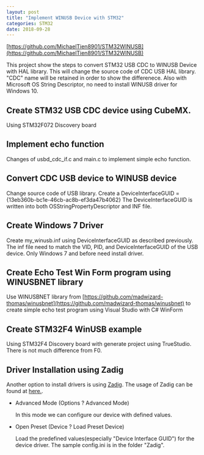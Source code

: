 ```yaml
---
layout: post
title: "Implement WINUSB Device with STM32"
categories: STM32
date: 2018-09-28
---
```

[https://github.com/MichaelTien8901/STM32WINUSB](https://github.com/MichaelTien8901/STM32WINUSB)

This project show the steps to convert STM32 USB CDC to WINUSB Device with HAL library.  This will change the source code of CDC USB HAL library.  "CDC" name will be retained in order to show the differenece.  Also with Microsoft OS String Descriptor, no need to install WINUSB driver for Windows 10.

## Create STM32 USB CDC device using CubeMX.
   
   Using STM32F072 Discovery board

## Implement echo function
   Changes of usbd_cdc_if.c and main.c to implement simple echo function.

## Convert CDC USB device to WINUSB device
  Change source code of USB library.  Create a DeviceInterfaceGUID = {13eb360b-bc1e-46cb-ac8b-ef3da47b4062}
  The DeviceInterfaceGUID is written into both OSStringPropertyDescriptor and INF file.

## Create Windows 7 Driver 
  Create my_winusb.inf using DeviceInterfaceGUID as described previously.
  The inf file need to match the VID, PID, and DeviceInterfaceGUID of the USB device.
  Only Windows 7 and before need install driver.  

## Create Echo Test Win Form program using WINUSBNET library
   
   Use WINUSBNET library from [https://github.com/madwizard-thomas/winusbnet](https://github.com/madwizard-thomas/winusbnet) to create simple echo test program using Visual Studio with C# WinForm
   
## Create STM32F4 WinUSB example

   Using STM32F4 Discovery board with generate project using TrueStudio.  There is not much difference from F0.

## Driver Installation using Zadig

   Another option to install drivers is using [Zadig](https://zadig.akeo.ie/). 
   The usage of Zadig can be found at [here.](https://github.com/pbatard/libwdi/wiki/Zadig).  

   * Advanced Mode (Options ? Advanced Mode) 

     In this mode we can configure our device with defined values.

   * Open Preset (Device ? Load Preset Device)
    
     Load the predefined values(especially "Device Interface GUID") for the device driver.  The sample config.ini is in the folder "Zadig".

